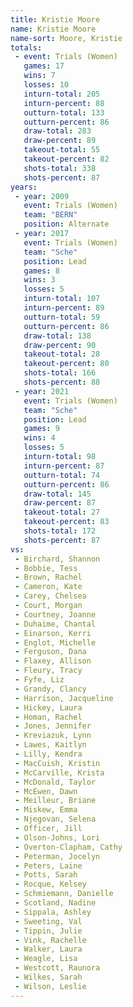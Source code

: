 ```yaml
---
title: Kristie Moore
name: Kristie Moore
name-sort: Moore, Kristie
totals:
 - event: Trials (Women)
   games: 17
   wins: 7
   losses: 10
   inturn-total: 205
   inturn-percent: 88
   outturn-total: 133
   outturn-percent: 86
   draw-total: 283
   draw-percent: 89
   takeout-total: 55
   takeout-percent: 82
   shots-total: 338
   shots-percent: 87
years:
 - year: 2009
   event: Trials (Women)
   team: "BERN"
   position: Alternate
 - year: 2017
   event: Trials (Women)
   team: "Sche"
   position: Lead
   games: 8
   wins: 3
   losses: 5
   inturn-total: 107
   inturn-percent: 89
   outturn-total: 59
   outturn-percent: 86
   draw-total: 138
   draw-percent: 90
   takeout-total: 28
   takeout-percent: 80
   shots-total: 166
   shots-percent: 88
 - year: 2021
   event: Trials (Women)
   team: "Sche"
   position: Lead
   games: 9
   wins: 4
   losses: 5
   inturn-total: 98
   inturn-percent: 87
   outturn-total: 74
   outturn-percent: 86
   draw-total: 145
   draw-percent: 87
   takeout-total: 27
   takeout-percent: 83
   shots-total: 172
   shots-percent: 87
vs:
 - Birchard, Shannon
 - Bobbie, Tess
 - Brown, Rachel
 - Cameron, Kate
 - Carey, Chelsea
 - Court, Morgan
 - Courtney, Joanne
 - Duhaime, Chantal
 - Einarson, Kerri
 - Englot, Michelle
 - Ferguson, Dana
 - Flaxey, Allison
 - Fleury, Tracy
 - Fyfe, Liz
 - Grandy, Clancy
 - Harrison, Jacqueline
 - Hickey, Laura
 - Homan, Rachel
 - Jones, Jennifer
 - Kreviazuk, Lynn
 - Lawes, Kaitlyn
 - Lilly, Kendra
 - MacCuish, Kristin
 - McCarville, Krista
 - McDonald, Taylor
 - McEwen, Dawn
 - Meilleur, Briane
 - Miskew, Emma
 - Njegovan, Selena
 - Officer, Jill
 - Olson-Johns, Lori
 - Overton-Clapham, Cathy
 - Peterman, Jocelyn
 - Peters, Laine
 - Potts, Sarah
 - Rocque, Kelsey
 - Schmiemann, Danielle
 - Scotland, Nadine
 - Sippala, Ashley
 - Sweeting, Val
 - Tippin, Julie
 - Vink, Rachelle
 - Walker, Laura
 - Weagle, Lisa
 - Westcott, Raunora
 - Wilkes, Sarah
 - Wilson, Leslie
---
```

